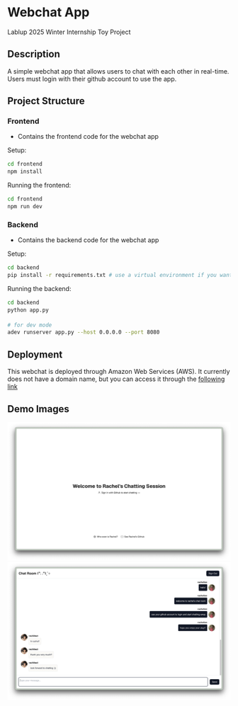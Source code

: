 # Webchat App
Lablup 2025 Winter Internship Toy Project

## Description
A simple webchat app that allows users to chat with each other in real-time. Users must login with their github account to use the app.

## Project Structure
### Frontend
- Contains the frontend code for the webchat app

Setup:
```bash
cd frontend
npm install
```

Running the frontend:
```bash
cd frontend
npm run dev
```

### Backend
- Contains the backend code for the webchat app

Setup:
```bash
cd backend
pip install -r requirements.txt # use a virtual environment if you want
```

Running the backend:
```bash
cd backend
python app.py

# for dev mode
adev runserver app.py --host 0.0.0.0 --port 8080
```

## Deployment
This webchat is deployed through Amazon Web Services (AWS). It currently does not have a domain name, but you can access it through the [following link](http://15.164.93.98:3000/)

## Demo Images

<img src="./assets/image copy.png" width="550">
<img src="./assets/image.png" width="550">
